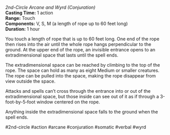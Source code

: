 *2nd-Circle Arcane and Wyrd (Conjuration)*    
**Casting Time:** 1 action    
**Range:** Touch  
**Components:** V, S, M (a length of rope up to 60 feet long)  
**Duration:** 1 hour

You touch a length of rope that is up to 60 feet long. One end of the rope then rises into the air until the whole rope hangs perpendicular to the ground. At the upper end of the rope, an invisible entrance opens to an extradimensional space that lasts until the spell ends.

The extradimensional space can be reached by climbing to the top of the rope. The space can hold as many as eight Medium or smaller creatures. The rope can be pulled into the space, making the rope disappear from view outside the space.

Attacks and spells can’t cross through the entrance into or out of the extradimensional space, but those inside can see out of it as if through a 3-foot-by-5‑foot window centered on the rope.

Anything inside the extradimensional space falls to the ground when the spell ends.

#2nd-circle #action #arcane #conjuration #somatic #verbal #wyrd
